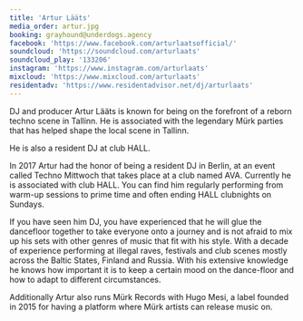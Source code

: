 ```yaml
---
title: 'Artur Lääts'
media_order: artur.jpg
booking: grayhound@underdogs.agency
facebook: 'https://www.facebook.com/arturlaatsofficial/'
soundcloud: 'https://soundcloud.com/arturlaats'
soundcloud_play: '133206'
instagram: 'https://www.instagram.com/arturlaats'
mixcloud: 'https://www.mixcloud.com/arturlaats'
residentadv: 'https://www.residentadvisor.net/dj/arturlaats'
---
```


DJ and producer Artur Lääts is known for being on the forefront of a reborn techno scene in Tallinn. He is associated with the legendary Mürk parties that has helped shape the local scene in Tallinn.

He is also a resident DJ at club HALL.

In 2017 Artur had the honor of being a resident DJ in Berlin, at an event called Techno Mittwoch that takes place at a club named AVA. Currently he is associated with club HALL. You can find him regularly performing from warm-up sessions to prime time and often ending HALL clubnights on Sundays.

If you have seen him DJ, you have experienced that he will glue the dancefloor together to take everyone onto a journey and is not afraid to mix up his sets with other genres of music that fit with his style. With a decade of experience performing at illegal raves, festivals and club scenes mostly across the Baltic States, Finland and Russia. With his extensive knowledge he knows how important it is to keep a certain mood on the dance-floor and how to adapt to different circumstances.

Additionally Artur also runs Mürk Records with Hugo Mesi, a label founded in 2015 for having a platform where Mürk artists can release music on.